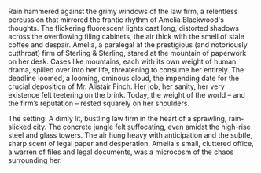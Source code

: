 Rain hammered against the grimy windows of the law firm, a relentless percussion that mirrored the frantic rhythm of Amelia Blackwood's thoughts.  The flickering fluorescent lights cast long, distorted shadows across the overflowing filing cabinets, the air thick with the smell of stale coffee and despair.  Amelia, a paralegal at the prestigious (and notoriously cutthroat) firm of Sterling & Sterling, stared at the mountain of paperwork on her desk.  Cases like mountains, each with its own weight of human drama, spilled over into her life, threatening to consume her entirely.  The deadline loomed, a looming, ominous cloud, the impending date for the crucial deposition of Mr. Alistair Finch.  Her job, her sanity, her very existence felt teetering on the brink.  Today, the weight of the world – and the firm’s reputation – rested squarely on her shoulders.


The setting:  A dimly lit, bustling law firm in the heart of a sprawling, rain-slicked city.  The concrete jungle felt suffocating, even amidst the high-rise steel and glass towers.  The air hung heavy with anticipation and the subtle, sharp scent of legal paper and desperation.  Amelia's small, cluttered office, a warren of files and legal documents, was a microcosm of the chaos surrounding her.
